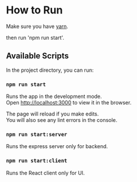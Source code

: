 # How to Run

Make sure you have [yarn](https://classic.yarnpkg.com/en/docs/install/).

then run 'npm run start'.

## Available Scripts

In the project directory, you can run:

### `npm run start`

Runs the app in the development mode.<br />
Open [http://localhost:3000](http://localhost:3000) to view it in the browser.

The page will reload if you make edits.<br />
You will also see any lint errors in the console.

### `npm run start:server`

Runs the express server only for backend.

### `npm run start:client`

Runs the React client only for UI.
